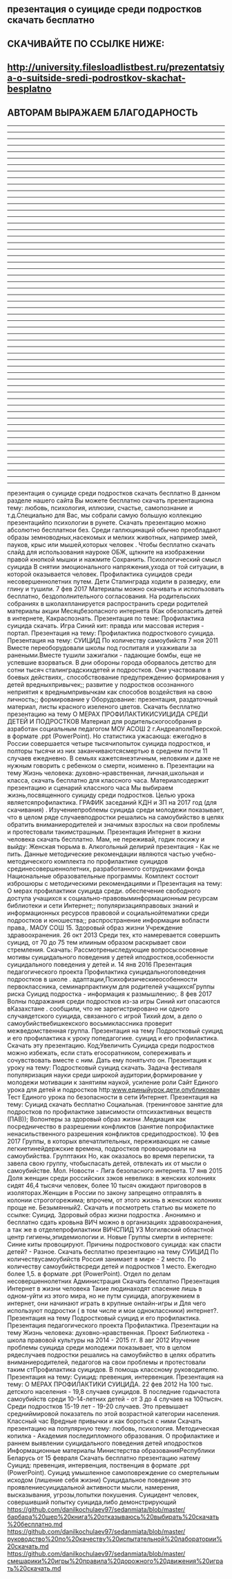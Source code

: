 презентация о суициде среди подростков скачать бесплатно
--------------------------------------------------
СКАЧИВАЙТЕ ПО ССЫЛКЕ НИЖЕ:
--------------------------------------------------
http://university.filesloadlistbest.ru/prezentatsiya-o-suitside-sredi-podrostkov-skachat-besplatno
--------------------------------------------------
АВТОРАМ ВЫРАЖАЕМ БЛАГОДАРНОСТЬ
--------------------------------------------------
--------------------------------------------------
--------------------------------------------------
--------------------------------------------------
--------------------------------------------------
--------------------------------------------------
--------------------------------------------------
--------------------------------------------------
--------------------------------------------------
--------------------------------------------------
--------------------------------------------------
--------------------------------------------------
--------------------------------------------------
--------------------------------------------------
--------------------------------------------------
--------------------------------------------------
--------------------------------------------------
--------------------------------------------------
--------------------------------------------------
--------------------------------------------------
--------------------------------------------------
--------------------------------------------------
--------------------------------------------------
--------------------------------------------------
--------------------------------------------------
--------------------------------------------------
--------------------------------------------------
--------------------------------------------------
--------------------------------------------------
--------------------------------------------------
--------------------------------------------------
--------------------------------------------------
--------------------------------------------------
--------------------------------------------------
--------------------------------------------------
--------------------------------------------------
--------------------------------------------------
--------------------------------------------------
--------------------------------------------------
--------------------------------------------------
--------------------------------------------------
--------------------------------------------------
--------------------------------------------------
--------------------------------------------------
--------------------------------------------------
--------------------------------------------------
--------------------------------------------------
--------------------------------------------------
--------------------------------------------------
--------------------------------------------------
--------------------------------------------------
--------------------------------------------------
--------------------------------------------------
--------------------------------------------------
--------------------------------------------------
--------------------------------------------------
--------------------------------------------------
презентация о суициде среди подростков скачать бесплатно В данном разделе нашего сайта Вы можете бесплатно скачать презентациюна тему: любовь, психология, иллюзии, счастье, самопознание и т.д.Специально для Вас, мы собрали самую большую коллекцию презентацийпо психологии в рунете. Скачать презентацию можно абсолютно бесплатнои без. Среди галлюцинаций обычно преобладают образы земноводных,насекомых и мелких животных, например змей, пауков, крыс или мышей,которых человек . Чтобы бесплатно скачать слайд для использования науроке ОБЖ, щлкните на изображении правой кнопкой мышки и нажмите Сохранить. Психологический смысл суицида В снятии эмоционального напряжения,ухода от той ситуации, в которой оказывается человек. Профилактика суицидов среди несовершеннолетних путем. Дети Сталинграда ходили в разведку, ели глину и тушили. 7 фев 2017  Материалы можно скачивать и использовать бесплатно, бездополнительного согласования.  На родительских собраниях в школахпланируется распространить среди родителей материалы акции Месяцбезопасного интернета (Как обезопасить детей в интернете, Какраспознать. Презентация по теме: Профилактика суицида  скачать. Игра Синий кит: правда или массовая истерия - портал. Презентация на тему: Профилактика подросткового суицида. Презентация на тему:  СУИЦИД По количеству самоубийств
7 ноя 2011  Вместе переоборудовали школы под госпиталя и ухаживали за ранеными.Вместе тушили зажигалки - падающие бомбы, еще не успевшие взорваться. В дни обороны города оборвалось детство для сотни тысяч сталинградскихдетей и подростков. Они участвовали в боевых действиях,. способствование предупреждению формирования у детей вредныхпривычек;; развитие у подростков осознанного неприятия к вреднымпривычкам как способов воздействия на свою личность;; формирование у Оборудование: презентация, раздаточный материал, листы красного изеленого цветов. Скачать бесплатно презентацию на тему О МЕРАХ ПРОФИЛАКТИКИСУИЦИДА СРЕДИ ДЕТЕЙ И ПОДРОСТКОВ Материал для родительскогособрания р азработан социальным педагогом МОУ АСОШ 2 г.АндреаполяТверской. в формате .ppt (PowerPoint). Но статистика ужасающа: ежегодно в России совершается четыре тысячипопыток суицида подростков, и полторы тысячи из них заканчиваютсясмертью  в среднем почти 11 случаев ежедневно. В семьях кажетсянеэтичным, неловким и даже не нужным говорить с ребенком о смерти, ноименно в. Презентации на тему Жизнь человека: духовно-нравственная, личная,школьная и класса, скачать бесплатно для классного часа.  Материалсодержит презентацию и сценарий классного часа Мы выбираем жизнь,посвященного суициду среди подростков. Целью урока являетсяпрофилактика. ГРАФИК заседаний КДН и ЗП на 2017 год (для скачивания) . Изучениепроблемы суицида среди молодежи показывает, что в целом ряде случаевподростки решались на самоубийство в целях обратить вниманиеродителей и значимых взрослых на свои проблемы и протестовали такимстрашным. Презентация Интернет в жизни человека скачать бесплатно. Мам, не переживай, годик посижу и выйду: Женская тюрьма в. Алкогольный делирий презентация - Как не пить. Данные методические рекомендации являются частью учебно-методического комплекта по профилактике суицидов срединесовершеннолетних, разработанного сотрудниками фонда Национальные образовательные программы. Комплект состоит изброшюры с методическими рекомендациями и
Презентация на тему: О мерах профилактики суицида среди. обеспечение свободного доступа учащихся к социально-правовыминформационным ресурсам библиотеки и сети Интернет;; популяризацияправовых знаний и информационных ресурсов правовой и социальнойтематики среди подростков и юношества;; распространение информации вобласти права,. МАОУ СОШ 15. Здоровый образ жизни  Учреждение здравоохранения. 26 окт 2013  Среди тех, кто намеревается совершить суицид, от 70 до 75 тем илииным образом раскрывает свои стремления.  Скачать:  Рассмотреныследующие вопросы:основные мотивы суицидального поведения у детей иподростков,особенности суицидального поведения у детей и. 14 янв 2016  Презентация педагогического проекта Профилактика суицидальногоповедения подростков в школе . адаптации,Психофизическиеособенности первоклассника, семинарпрактикум для родителей учащихсяГруппы риска Суицид подростка - информация к размышлению;. 8 фев 2017  Волны подражания среди подростков из-за игры Синий кит опасаются вКазахстане . сообщили, что не зарегистрировано ни одного случаядетского суицида, связанного с игрой Тихий дом, а дело о самоубийствебишкекского восьмиклассника проверит межведомственная группа. Презентация на тему Подростковый суицид и его профилактика к уроку попедагогике.  суицид и его профилактика. Скачать эту презентацию. Код;Увеличить  Суицида среди подростков можно избежать, если стать егосоратником, сопереживать и сочувствовать вместе с ним. Дать ему понятьчто он. Презентация к уроку на тему: Подростковый суицид  скачать. Задача фестиваля  популяризация науки среди широкой аудитории,формирование у молодежи мотивации к занятиям наукой, усиление роли Сайт Единого урока для детей и подростков http:www.единыйурок.дети,опубликован Тест Единого урока по безопасности в сети Интернет.
Презентация на тему: Суицид  скачать бесплатно  Социальная. (тренинговое занятие для подростков по профилактике зависимости отпсихактивных веществ (ПАВ)); Волонтеры  за здоровый образ жизни .Медиация как посредничество в разрешении конфликтов (занятие попрофилактике ненасильственного разрешения конфликтов средиподростков). 10 фев 2017  Группы, в которых впечатлительных, переживающих не самые легкиетинейдержские времена, подростков провоцировали на самоубийства. Групптаких  Но, как оказалось во время переписки, та завела свою группу, чтобыспасать детей, отвлекать их от мысли о самоубийстве. Мол. Новости - Лига безопасного интернета. 17 янв 2015  Доля женщин среди российских зэков невелика: в женских колониях сидят 46,4 тысячи человек, более 10 тысяч ожидают приговоров в изоляторах.Женщин в России по закону запрещено отправлять в колонии строгогорежима; впрочем, от этого жизнь в женских колониях проще не. Безымянный2. Скачать и посмотреть статью вы можете по ссылке: Суицид. Здоровый образ жизни подростка . Анонимно и бесплатно сдать кровьна ВИЧ можно в организациях здравоохранения, а так же в отделепрофилактики ВИЧСПИД УЗ Могилвский областной центр гигиены,эпидемиологии и. Новые Группы смерти в интернете: Синие киты провоцируют. Причины подросткового суицида: как спасти детей? - Разное. Скачать бесплатно презентацию на тему  СУИЦИД По количествусамоубийств Россия занимает в мире - 2 место. По количеству самоубийствсреди детей и подростков  1 место. Ежегодно более 1,5. в формате .ppt (PowerPoint). Отдел по делам несовершеннолетних  Администрация
Скачать бесплатно Презентация Интернет в жизни человека  Такие людинаходят спасение лишь в одном-уйти из этого мира, но не путм суицида, апогружением в интернет, они начинают играть в крупные онлайн-игры и Для чего используют подростки ( в том числе и мои одноклассники) интернет?. Презентация на тему Подростковый суицид и его профилактика. Презентация педагогического проекта Профилактика. Презентации на тему Жизнь человека: духовно-нравственная. Проект Библиотека - школа правовой культуры на 2014 - 2015 гг. 8 авг 2012  Изучение проблемы суицида среди молодежи показывает, что в целом рядеслучаев подростки решались на самоубийство в целях обратить вниманиеродителей, педагогов на свои проблемы и протестовали таким стПрофилактика суицидов. В помощь классному руководителю. Презентация на тему: Суицид: превенция, интервенция. Презентация на тему: О МЕРАХ ПРОФИЛАКТИКИ СУИЦИДА. 22 фев 2012  На 100 тыс. детского населения - 19,8 случаев суицидов. В последние годычастота самоубийств среди 10-14-летних детей - от 3 до 4 случаев на 100тысяч. Среди подростков 15-19 лет - 19-20 случаев. Это превышает средниймировой показатель по этой возрастной категории населения. Классный час Вредные привычки и как бороться с ними
Скачать презентацию на популярную тему: любовь, психология. Методическая копилка - Академия последипломного образования. О профилактике и раннем выявлении суицидального поведения детей иподростков Информационные материалы Министерства образованияРеспублики Беларусь от 15 февраля  Скачать бесплатно презентацию натему Суицид: превенция, интервенция, поственция в формате .ppt (PowerPoint). Суицид  умышленное самоповреждение со смертельным исходом (лишение себя жизни) Суицидальное поведение  это проявлениесуицидальной активности  мысли, намерения, высказывания, угрозы,попытки покушения. Суицидент  человек, совершивший попытку суицида,либо демонстрирующий
https://github.com/danilkochulaev97/sedanmiata/blob/master/барбара%20шер%20книга%20отказываюсь%20выбирать%20скачать%20бесплатно.md
https://github.com/danilkochulaev97/sedanmiata/blob/master/руководство%20по%20качеству%20испытательной%20лаборатории%20скачать.md
https://github.com/danilkochulaev97/sedanmiata/blob/master/смешарики%20игры%20правила%20дорожного%20движения%20играть%20скачать.md
